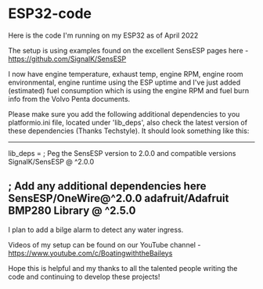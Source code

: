 # ESP32-code
Here is the code I'm running on my ESP32 as of April 2022

The setup is using examples found on the excellent SensESP pages here - https://github.com/SignalK/SensESP 

I now have engine temperature, exhaust temp, engine RPM, engine room environmental, engine runtime using the ESP uptime and I've just added (estimated) fuel consumption which is using the engine RPM and fuel burn info from the Volvo Penta documents.

Please make sure you add the following additional dependencies to you platformio.ini file, located under 'lib_deps', also check the latest version of these dependencies (Thanks Techstyle). It should look something like this:

------------
lib_deps =
  ; Peg the SensESP version to 2.0.0 and compatible versions
  SignalK/SensESP @ ^2.0.0
  
  ; Add any additional dependencies here
  SensESP/OneWire@^2.0.0
  adafruit/Adafruit BMP280 Library @ ^2.5.0
------------

I plan to add a bilge alarm to detect any water ingress.

Videos of my setup can be found on our YouTube channel - https://www.youtube.com/c/BoatingwiththeBaileys

Hope this is helpful and my thanks to all the talented people writing the code and continuing to develop these projects!
